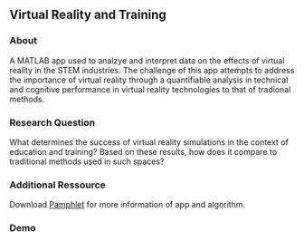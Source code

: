 ## Virtual Reality and Training 
### About 
A MATLAB app used to analzye and interpret data on the effects of virtual reality in the STEM industries. The challenge of this app attempts to address the importance of virtual reality through a quantifiable analysis in technical and cognitive performance in virtual reality technologies to that of tradional methods. 
### Research Question 
What determines the success of virtual reality simulations in the context of education and training? Based on these results, how does it compare to traditional methods used in such spaces?
### Additional Ressource
Download [Pamphlet](https://www.canva.com/design/DAF00KFXiXw/v3Gf20NfrZMnzfd-9xMbIQ/edit?utm_content=DAF00KFXiXw&utm_campaign=designshare&utm_medium=link2&utm_source=sharebutton) for more information of app and algorithm.
### Demo 

